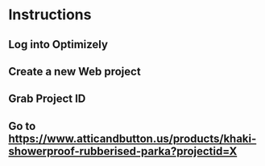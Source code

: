 # Instructions

## Log into Optimizely
## Create a new Web project
## Grab Project ID 
## Go to https://www.atticandbutton.us/products/khaki-showerproof-rubberised-parka?projectid=X